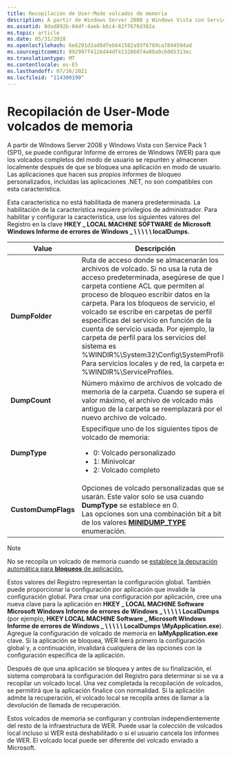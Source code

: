 ```yaml
---
title: Recopilación de User-Mode volcados de memoria
description: A partir de Windows Server 2008 y Windows Vista con Service Pack 1 (SP1), se puede configurar Informe de errores de Windows (WER) para que los volcados completos del modo de usuario se repunten y almacenen localmente después de que se bloquea una aplicación en modo de usuario.
ms.assetid: 8dad892b-04df-4aeb-b6c4-82f7676d382a
ms.topic: article
ms.date: 05/31/2018
ms.openlocfilehash: 6e6291d3ad8dfeb641582a93f6789ca7844594ad
ms.sourcegitcommit: 892997f4126d44df413286074e08a9c6065313ec
ms.translationtype: MT
ms.contentlocale: es-ES
ms.lasthandoff: 07/16/2021
ms.locfileid: "114300190"
---
```

# <a name="collecting-user-mode-dumps"></a>Recopilación de User-Mode volcados de memoria

A partir de Windows Server 2008 y Windows Vista con Service Pack 1 (SP1), se puede configurar Informe de errores de Windows (WER) para que los volcados completos del modo de usuario se repunten y almacenen localmente después de que se bloquea una aplicación en modo de usuario. Las aplicaciones que hacen sus propios informes de bloqueo personalizados, incluidas las aplicaciones .NET, no son compatibles con esta característica.

Esta característica no está habilitada de manera predeterminada. La habilitación de la característica requiere privilegios de administrador. Para habilitar y configurar la característica, use los siguientes valores del Registro en la clave **HKEY \_ LOCAL MACHINE SOFTWARE de Microsoft Windows Informe de errores de Windows \_ \\ \\ \\ \\ \\ localDumps.**

<table>
<colgroup>
<col style="width: 25%" />
<col style="width: 25%" />
<col style="width: 25%" />
<col style="width: 25%" />
</colgroup>
<thead>
<tr class="header">
<th>Value</th>
<th>Descripción</th>
<th>Tipo</th>
<th>Valor predeterminado</th>
</tr>
</thead>
<tbody>
<tr class="odd">
<td><strong>DumpFolder</strong></td>
<td>Ruta de acceso donde se almacenarán los archivos de volcado. Si no usa la ruta de acceso predeterminada, asegúrese de que la carpeta contiene ACL que permiten al proceso de bloqueo escribir datos en la carpeta. Para los bloqueos de servicio, el volcado se escribe en carpetas de perfil específicas del servicio en función de la cuenta de servicio usada. Por ejemplo, la carpeta de perfil para los servicios del sistema es %WINDIR%\System32\Config\SystemProfile. Para servicios locales y de red, la carpeta es %WINDIR%\ServiceProfiles.<br/></td>
<td> REG_EXPAND_SZ </td>
<td>%LOCALAPPDATA%\CrashDumps</td>
</tr>
<tr class="even">
<td><strong>DumpCount</strong></td>
<td>Número máximo de archivos de volcado de memoria de la carpeta. Cuando se supera el valor máximo, el archivo de volcado más antiguo de la carpeta se reemplazará por el nuevo archivo de volcado.</td>
<td>REG_DWORD</td>
<td>10</td>
</tr>
<tr class="odd">
<td><strong>DumpType</strong></td>
<td>Especifique uno de los siguientes tipos de volcado de memoria:
<ul>
<li>0: Volcado personalizado</li>
<li>1: Minivolcar</li>
<li>2: Volcado completo</li>
</ul></td>
<td>REG_DWORD</td>
<td>1</td>
</tr>
<tr class="even">
<td><strong>CustomDumpFlags</strong></td>
<td>Opciones de volcado personalizadas que se usarán. Este valor solo se usa cuando <strong>DumpType</strong> se establece en 0.<br/> Las opciones son una combinación bit a bit de los valores <a href="/windows/desktop/api/minidumpapiset/ne-minidumpapiset-minidump_type"><strong>MINIDUMP_TYPE</strong></a> enumeración.<br/></td>
<td>REG_DWORD</td>
 <td><code>0x00000121</code> (<code>MiniDumpWithDataSegs | MiniDumpWithUnloadedModules | MiniDumpWithProcessThreadData == 0x00000001 | 0x00000020 | 0x00000100)</code></td>
</tr>
</tbody>
</table>

>[!NOTE]
> No se recopila un volcado de memoria cuando se [establece la depuración automática para **bloqueos** de aplicación.](../debug/configuring-automatic-debugging.md#configuring-automatic-debugging-for-application-crashes) 

Estos valores del Registro representan la configuración global. También puede proporcionar la configuración por aplicación que invalide la configuración global. Para crear una configuración por aplicación, cree una nueva clave para la aplicación en **HKEY \_ LOCAL MACHINE Software Microsoft Windows Informe de errores de Windows \_ \\ \\ \\ \\ \\ LocalDumps** (por ejemplo, **HKEY LOCAL MACHINE Software \_ Microsoft Windows Informe de errores de Windows \_ \\ \\ \\ \\ \\ LocalDumps \\MyApplication.exe**). Agregue la configuración de volcado de memoria en **laMyApplication.exe** clave. Si la aplicación se bloquea, WER leerá primero la configuración global y, a continuación, invalidará cualquiera de las opciones con la configuración específica de la aplicación.

Después de que una aplicación se bloquea y antes de su finalización, el sistema comprobará la configuración del Registro para determinar si se va a recopilar un volcado local. Una vez completada la recopilación de volcados, se permitirá que la aplicación finalice con normalidad. Si la aplicación admite la recuperación, el volcado local se recopila antes de llamar a la devolución de llamada de recuperación.

Estos volcados de memoria se configuran y controlan independientemente del resto de la infraestructura de WER. Puede usar la colección de volcados local incluso si WER está deshabilitado o si el usuario cancela los informes de WER. El volcado local puede ser diferente del volcado enviado a Microsoft.

 

